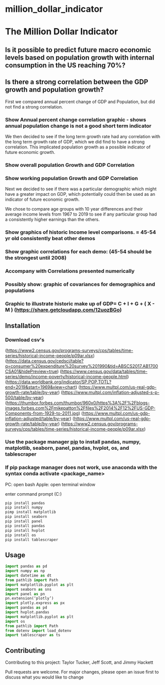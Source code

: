 # million_dollar_indicator
# The Million Dollar Indicator

## Is it possible to predict future macro economic levels based on population growth with internal consumption in the US reaching 70%?

## Is there a strong correlation between the GDP growth and population growth?

First we compared annual percent change of GDP and Population, but did not find a strong correlation.

### Show Annual percent change correlation graphic - shows annual population change is not a good short term indicator

We then decided to see if the long term growth rate had any correlation with the long term growth rate of GDP, which we did find to have a strong correlation. This implicated population growth as a possible indicator of future economic growth.

### Show overall population Growth and GDP Correlation

### Show working population Growth and GDP Correlation

Next we decided to see if there was a particular demographic which might have a greater impact on GDP, which potentially could then be used as an indicator of future economic growth.

We chose to compare age groups with 10 year differences and their average income levels from 1967 to 2019 to see if any particular group had a consistently higher earnings than the others.

### Show graphics of historic Income level comparisons. = 45-54 yr old consistently beat other demos

### Show graphic correlations for each demo:  (45-54 should be the strongest until 2008)

### Accompany with Correlations presented numerically

### Possibly show: graphic of covariances for demographics and populations

### Graphic to illustrate historic make up of GDP= C + I + G + ( X - M ) (<https://share.getcloudapp.com/12uozBGo>)

## Installation

### Download csv's

(<https://www2.census.gov/programs-surveys/cps/tables/time-series/historical-income-people/p09ar.xlsx>)
(<https://data.census.gov/cedsci/table?q=consumer%20expenditure%20survey%201990&tid=ABSCS2017.AB1700CSA01&hidePreview=true>)
(<https://www.census.gov/data/tables/time-series/demo/income-poverty/historical-income-people.html>)
(<https://data.worldbank.org/indicator/SP.POP.TOTL?end=2019&start=1969&view=chart>)
(<https://www.multpl.com/us-real-gdp-growth-rate/table/by-year>)
(<https://www.multpl.com/inflation-adjusted-s-p-500/table/by-year>)
(<https://thumbor.forbes.com/thumbor/960x0/https%3A%2F%2Fblogs-images.forbes.com%2Fmikepatton%2Ffiles%2F2014%2F12%2FUS-GDP-Components-from-1929-to-2011.jpg>)
(<https://www.multpl.com/us-gdp-inflation-adjusted/table/by-year>)
(<https://www.multpl.com/us-real-gdp-growth-rate/table/by-year>)
(<https://www2.census.gov/programs-surveys/cps/tables/time-series/historical-income-people/p09ar.xlsx>)

### Use the package manager [pip](https://pip.pypa.io/en/stable/) to install pandas, numpy, matplotlib, seaborn, panel, pandas, hvplot, os, and tablescraper

### If pip package manager does not work, use anaconda with the syntax conda activate <package_name>

PC: open bash
Apple: open terminal window

enter command prompt (C:)

```bash
pip install pandas
pip install numpy
pimp install matplotlib
pip install seaborn
pip install panel
pip install pandas
pip install hvplot
pip install os
pip install tablescraper
```

## Usage

```python
import pandas as pd 
import numpy as np
import datetime as dt
from pathlib import Path
import matplotlib.pyplot as plt
import seaborn as sns
import panel as pn
pn.extension(‘plotly’)
import plotly.express as px
import pandas as pd
import hvplot.pandas
import matplotlib.pyplot as plt
import os
from pathlib import Path
from dotenv import load_dotenv
import tablescraper as ts
```

## Contributing

Contributing to this project: Taylor Tucker, Jeff Scott, and Jimmy Hackett

Pull requests are welcome. For major changes, please open an issue first to discuss what you would like to change
